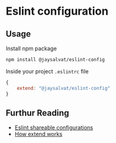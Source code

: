 Eslint configuration 
====================

## Usage

Install npm package

```sh
npm install @jaysalvat/eslint-config
```

Inside your project `.eslintrc` file

```js
{
    extend: "@jaysalvat/eslint-config"
}
```

## Furthur Reading

* [Eslint shareable configurations](http://eslint.org/docs/developer-guide/shareable-configs)
* [How extend works](https://github.com/eslint/eslint/blob/master/docs/user-guide/configuring.md#extending-configuration-files)